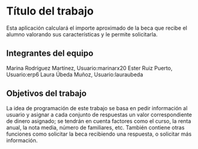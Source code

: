# Título del trabajo

Esta aplicación calculará el importe aproximado de la beca que recibe el alumno valorando sus características y le permite solicitarla.

## Integrantes del equipo

Marina Rodríguez Martínez, Usuario:marinarx20
Ester Ruiz Puerto, Usuario:erp6
Laura Úbeda Muñoz, Usuario:lauraubeda

## Objetivos del trabajo

La idea de programación de este trabajo se basa en pedir información al usuario y asignar a cada conjunto de respuestas un valor correspondiente de dinero asignado; se tendrán en cuenta factores como el curso, la renta anual, la nota media, número de familiares, etc.
También contiene otras funciones como solicitar la beca recibiendo una respuesta, o solicitar más información.

